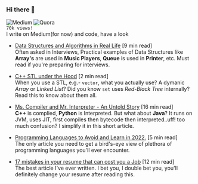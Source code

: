### Hi there 👋 

![Medium](https://img.shields.io/badge/Medium-12100E?style=for-the-badge&logo=medium&logoColor=white?link=https://google.com?label=asd) ![Quora](https://img.shields.io/badge/Quora-%23B92B27.svg?style=for-the-badge&logo=Quora&logoColor=white?label=sdsdsds)
<br>`70k views!`<br>
I write on Medium(for now) and code, have a look
- [Data Structures and Algorithms in Real Life](https://zriyansh.medium.com/data-structures-and-algorithms-in-real-life-6b2b813d516e) [9 min read] <br>
Often asked in Interviews, Practical examples of Data Structures like **Array's** are used in **Music Players**, **Queue** is used in **Printer**, etc. Must read if you're preparing for interviews.


- [C++ STL under the Hood](https://zriyansh.medium.com/c-stl-under-the-hood-76290ca58bcb) [2 min read] <br>
When you use a STL, e.g.- `vector`, what you actually use? A dymanic _Array_ or _Linked List_? Did you know `set` uses _Red-Black Tree_ internally?  Read this to know about them all.


- [Ms. Compiler and Mr. Interpreter - An Untold Story](https://zriyansh.medium.com/ms-compiler-and-mr-interpreter-2eeab8e0759e) [16 min read] <br>
**C++** is complied, **Python** is Interpreted. But what about **Java**? It runs on JVM, uses JIT, first compiles then bytecode then interpreted..uff! too much confusion? I simplify it in this short article. 

- [Programming Languages to Avoid and Learn in 2022.](https://zriyansh.medium.com/programming-languages-to-avoid-and-learn-in-2022-c8e2a1cdf427) [5 min read] <br>
The only article you need to get a bird's-eye view of plethora of programming languages you'll ever encounter. 

- [17 mistakes in your resume that can cost you a Job](https://zriyansh.medium.com/stop-ruining-your-r%C3%A9sum%C3%A9-c8ca15de5a98) [12 min read] <br>
The best article I've ever written. I bet you, I double bet you, you'll definitely change your resume after reading this. 

